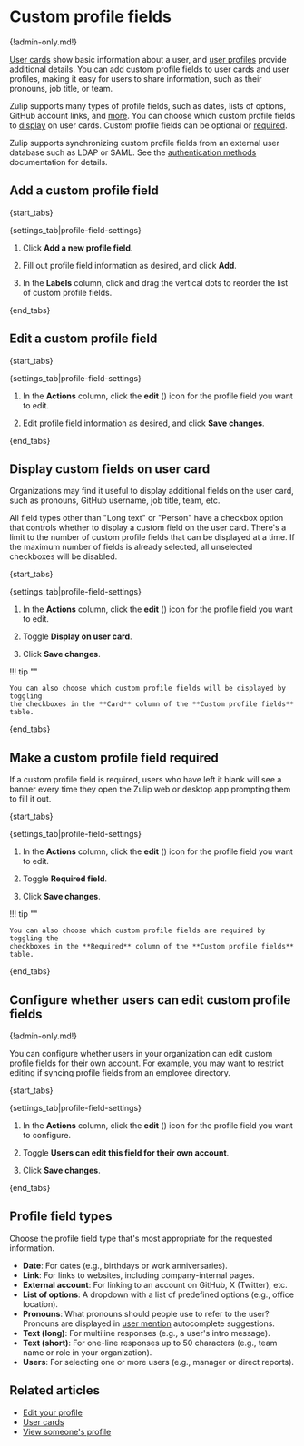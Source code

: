 # Custom profile fields

{!admin-only.md!}

[User cards](/help/user-cards) show basic information about a user, and [user
profiles](/help/view-someones-profile) provide additional details. You can add
custom profile fields to user cards and user profiles, making it easy for users
to share information, such as their pronouns, job title, or team.

Zulip supports many types of profile fields, such as dates, lists of options,
GitHub account links, and [more](#profile-field-types). You can choose which
custom profile fields to [display](#display-custom-fields-on-user-card) on user
cards. Custom profile fields can be optional or
[required](#make-a-custom-profile-field-required).

Zulip supports synchronizing custom profile fields from an external
user database such as LDAP or SAML. See the [authentication
methods][authentication-production] documentation for details.

## Add a custom profile field

{start_tabs}

{settings_tab|profile-field-settings}

1. Click **Add a new profile field**.

1. Fill out profile field information as desired, and click **Add**.

1. In the **Labels** column, click and drag the vertical dots to reorder the
   list of custom profile fields.

{end_tabs}

## Edit a custom profile field

{start_tabs}

{settings_tab|profile-field-settings}

1. In the **Actions** column, click the **edit** (<i class="zulip-icon zulip-icon-edit"></i>)
   icon for the profile field you want to edit.

1. Edit profile field information as desired, and click **Save changes**.

{end_tabs}

## Display custom fields on user card

Organizations may find it useful to display additional fields on the
user card, such as pronouns, GitHub username, job title, team, etc.

All field types other than "Long text" or "Person" have a checkbox option
that controls whether to display a custom field on the user card.
There's a limit to the number of custom profile fields that can be displayed
at a time. If the maximum number of fields is already selected, all unselected
checkboxes will be disabled.

{start_tabs}

{settings_tab|profile-field-settings}

1. In the **Actions** column, click the **edit** (<i class="zulip-icon zulip-icon-edit"></i>)
   icon for the profile field you want to edit.

1. Toggle **Display on user card**.

1. Click **Save changes**.

!!! tip ""

    You can also choose which custom profile fields will be displayed by toggling
    the checkboxes in the **Card** column of the **Custom profile fields** table.

{end_tabs}

## Make a custom profile field required

If a custom profile field is required, users who have left it blank will see a
banner every time they open the Zulip web or desktop app prompting them to fill
it out.

{start_tabs}

{settings_tab|profile-field-settings}

1. In the **Actions** column, click the **edit** (<i class="zulip-icon zulip-icon-edit"></i>)
   icon for the profile field you want to edit.

1. Toggle **Required field**.

1. Click **Save changes**.

!!! tip ""

    You can also choose which custom profile fields are required by toggling the
    checkboxes in the **Required** column of the **Custom profile fields** table.

{end_tabs}

## Configure whether users can edit custom profile fields

{!admin-only.md!}

You can configure whether users in your organization can edit custom profile
fields for their own account. For example, you may want to restrict editing if
syncing profile fields from an employee directory.

{start_tabs}

{settings_tab|profile-field-settings}

1. In the **Actions** column, click the **edit** (<i class="zulip-icon zulip-icon-edit"></i>)
   icon for the profile field you want to configure.

1. Toggle **Users can edit this field for their own account**.

1. Click **Save changes**.

{end_tabs}

## Profile field types

Choose the profile field type that's most appropriate for the requested information.

* **Date**: For dates (e.g., birthdays or work anniversaries).
* **Link**: For links to websites, including company-internal pages.
* **External account**: For linking to an account on GitHub, X (Twitter), etc.
* **List of options**: A dropdown with a list of predefined options (e.g.,
  office location).
* **Pronouns**: What pronouns should people use to refer to the user? Pronouns
  are displayed in [user mention](/help/mention-a-user-or-group) autocomplete
  suggestions.
* **Text (long)**: For multiline responses (e.g., a user's intro message).
* **Text (short)**: For one-line responses up to 50 characters (e.g., team
  name or role in your organization).
* **Users**: For selecting one or more users (e.g., manager or direct reports).

## Related articles

* [Edit your profile](/help/edit-your-profile)
* [User cards](/help/user-cards)
* [View someone's profile](/help/view-someones-profile)

[authentication-production]: https://zulip.readthedocs.io/en/stable/production/authentication-methods.html
